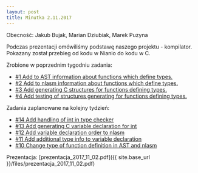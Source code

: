 ```yaml
---
layout: post
title: Minutka 2.11.2017
---
```

Obecność: Jakub Bujak, Marian Dziubiak, Marek Puzyna

Podczas prezentacji omówiliśmy podstawę naszego projektu - kompilator. Pokazany został przebieg od kodu w Nianio do kodu w C.

Zrobione w poprzednim tygodniu zadania:

- [#1 Add to AST information about functions which define types.](https://github.com/jbujak/nl-zpp/issues/1)
- [#2 Add to nlasm information about functions which define types.](https://github.com/jbujak/nl-zpp/issues/2)
- [#3 Add generating C structures for functions defining types.](https://github.com/jbujak/nl-zpp/issues/3)
- [#4 Add testing of structures generating for functions defining types.](https://github.com/jbujak/nl-zpp/issues/4)

Zadania zaplanowane na kolejny tydzień:

- [#14 Add handling of int in type checker](https://github.com/jbujak/nl-zpp/issues/14)
- [#13 Add generating C variable declaration for int](https://github.com/jbujak/nl-zpp/issues/13)
- [#12 Add variable declaration order to nlasm](https://github.com/jbujak/nl-zpp/issues/12)
- [#11 Add additional type info to variable declaration](https://github.com/jbujak/nl-zpp/issues/11)
- [#10 Change type of function definition in AST and nlasm](https://github.com/jbujak/nl-zpp/issues/10)

Prezentacja: [prezentacja_2017_11_02.pdf]({{ site.base_url }}/files/prezentacja_2017_11_02.pdf)
